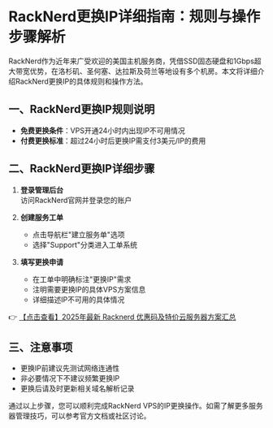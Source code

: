 # RackNerd更换IP详细指南：规则与操作步骤解析

RackNerd作为近年来广受欢迎的美国主机服务商，凭借SSD固态硬盘和1Gbps超大带宽优势，在洛杉矶、圣何塞、达拉斯及荷兰等地设有多个机房。本文将详细介绍RackNerd更换IP的具体规则和操作方法。

## 一、RackNerd更换IP规则说明
- **免费更换条件**：VPS开通24小时内出现IP不可用情况
- **付费更换标准**：超过24小时后更换IP需支付3美元/IP的费用

## 二、RackNerd更换IP详细步骤
1. **登录管理后台**  
   访问RackNerd官网并登录您的账户

2. **创建服务工单**  
   - 点击导航栏"建立服务单"选项
   - 选择"Support"分类进入工单系统

3. **填写更换申请**  
   - 在工单中明确标注"更换IP"需求
   - 注明需要更换IP的具体VPS方案信息
   - 详细描述IP不可用的具体情况

👉 [【点击查看】2025年最新 Racknerd 优惠码及特价云服务器方案汇总](https://bit.ly/Rack_Nerd)

## 三、注意事项
- 更换IP前建议先测试网络连通性
- 非必要情况下不建议频繁更换IP
- 更换后请及时更新相关域名解析记录

通过以上步骤，您可以顺利完成RackNerd VPS的IP更换操作。如需了解更多服务器管理技巧，可以参考官方文档或社区讨论。
